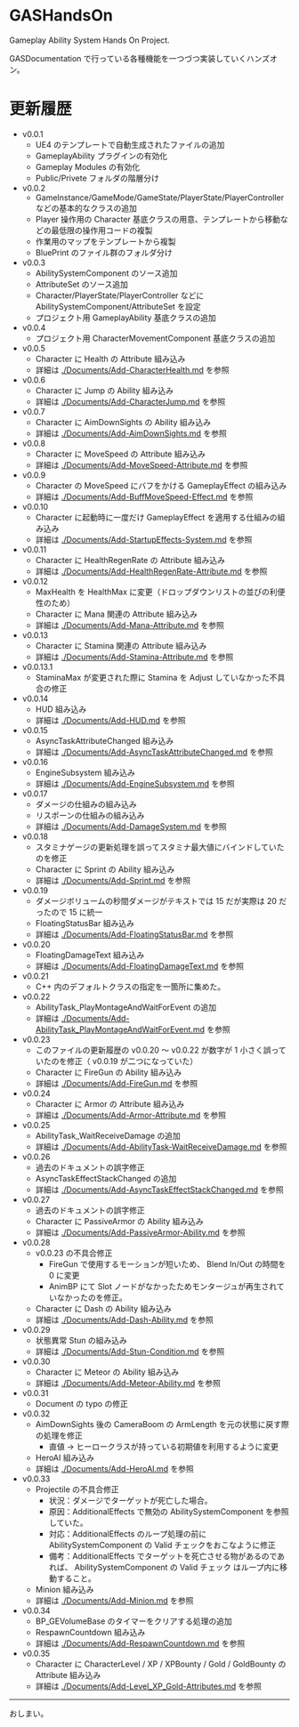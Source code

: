 # GASHandsOn
Gameplay Ability System Hands On Project.

GASDocumentation で行っている各種機能を一つづつ実装していくハンズオン。


# 更新履歴

* v0.0.1
	* UE4 のテンプレートで自動生成されたファイルの追加
	* GameplayAbility プラグインの有効化
	* Gameplay Modules の有効化
	* Public/Privete フォルダの階層分け
* v0.0.2
	* GameInstance/GameMode/GameState/PlayerState/PlayerController などの基本的なクラスの追加
	* Player 操作用の Character 基底クラスの用意、テンプレートから移動などの最低限の操作用コードの複製
	* 作業用のマップをテンプレートから複製
	* BluePrint のファイル群のフォルダ分け
* v0.0.3
	* AbilitySystemComponent のソース追加
	* AttributeSet のソース追加
	* Character/PlayerState/PlayerController などに AbilitySystemComponent/AttributeSet を設定
	* プロジェクト用 GameplayAbility 基底クラスの追加
* v0.0.4
	* プロジェクト用 CharacterMovementComponent 基底クラスの追加
* v0.0.5
	* Character に Health の Attribute 組み込み
	* 詳細は [./Documents/Add-CharacterHealth.md](./Documents/Add-CharacterHealth.md) を参照
* v0.0.6
	* Character に Jump の Ability 組み込み
	* 詳細は [./Documents/Add-CharacterJump.md](./Documents/Add-CharacterJump.md) を参照
* v0.0.7
	* Character に AimDownSights の Ability 組み込み
	* 詳細は [./Documents/Add-AimDownSights.md](./Documents/Add-AimDownSights.md) を参照
* v0.0.8
	* Character に MoveSpeed の Attribute 組み込み
	* 詳細は [./Documents/Add-MoveSpeed-Attribute.md](./Documents/Add-MoveSpeed-Attribute.md) を参照
* v0.0.9
	* Character の MoveSpeed にバフをかける GameplayEffect の組み込み
	* 詳細は [./Documents/Add-BuffMoveSpeed-Effect.md](./Documents/Add-BuffMoveSpeed-Effect.md) を参照
* v0.0.10
	* Character に起動時に一度だけ GameplayEffect を適用する仕組みの組み込み
	* 詳細は [./Documents/Add-StartupEffects-System.md](./Documents/Add-StartupEffects-System.md) を参照
* v0.0.11
	* Character に HealthRegenRate の Attribute 組み込み
	* 詳細は [./Documents/Add-HealthRegenRate-Attribute.md](./Documents/Add-HealthRegenRate-Attribute.md) を参照
* v0.0.12
	* MaxHealth を HealthMax に変更（ドロップダウンリストの並びの利便性のため）
	* Character に Mana 関連の Attribute 組み込み
	* 詳細は [./Documents/Add-Mana-Attribute.md](./Documents/Add-Mana-Attribute.md) を参照
* v0.0.13
	* Character に Stamina 関連の Attribute 組み込み
	* 詳細は [./Documents/Add-Stamina-Attribute.md](./Documents/Add-Stamina-Attribute.md) を参照
* v0.0.13.1
	* StaminaMax が変更された際に Stamina を Adjust していなかった不具合の修正
* v0.0.14
	* HUD 組み込み
	* 詳細は [./Documents/Add-HUD.md](./Documents/Add-HUD.md) を参照
* v0.0.15
	* AsyncTaskAttributeChanged 組み込み
	* 詳細は [./Documents/Add-AsyncTaskAttributeChanged.md](./Documents/Add-AsyncTaskAttributeChanged.md) を参照
* v0.0.16
	* EngineSubsystem 組み込み
	* 詳細は [./Documents/Add-EngineSubsystem.md](./Documents/Add-EngineSubsystem.md) を参照
* v0.0.17
	* ダメージの仕組みの組み込み
	* リスポーンの仕組みの組み込み
	* 詳細は [./Documents/Add-DamageSystem.md](./Documents/Add-DamageSystem.md) を参照
* v0.0.18
	* スタミナゲージの更新処理を誤ってスタミナ最大値にバインドしていたのを修正
	* Character に Sprint の Ability 組み込み
	* 詳細は [./Documents/Add-Sprint.md](./Documents/Add-Sprint.md) を参照
* v0.0.19
	* ダメージボリュームの秒間ダメージがテキストでは 15 だが実際は 20 だったので 15 に統一
	* FloatingStatusBar 組み込み
	* 詳細は [./Documents/Add-FloatingStatusBar.md](./Documents/Add-FloatingStatusBar.md) を参照
* v0.0.20
	* FloatingDamageText 組み込み
	* 詳細は [./Documents/Add-FloatingDamageText.md](./Documents/Add-FloatingDamageText.md) を参照
* v0.0.21
	* C++ 内のデフォルトクラスの指定を一箇所に集めた。
* v0.0.22
	* AbilityTask_PlayMontageAndWaitForEvent の追加
	* 詳細は [./Documents/Add-AbilityTask_PlayMontageAndWaitForEvent.md](./Documents/Add-AbilityTask_PlayMontageAndWaitForEvent.md) を参照
* v0.0.23
	* このファイルの更新履歴の v0.0.20 ～ v0.0.22 が数字が 1 小さく誤っていたのを修正（ v0.0.19 が二つになっていた）
	* Character に FireGun の Ability 組み込み
	* 詳細は [./Documents/Add-FireGun.md](./Documents/Add-FireGun.md) を参照
* v0.0.24
	* Character に Armor の Attribute 組み込み
	* 詳細は [./Documents/Add-Armor-Attribute.md](./Documents/Add-Armor-Attribute.md) を参照
* v0.0.25
	* AbilityTask_WaitReceiveDamage の追加
	* 詳細は [./Documents/Add-AbilityTask-WaitReceiveDamage.md](./Documents/Add-AbilityTask-WaitReceiveDamage.md) を参照
* v0.0.26
	* 過去のドキュメントの誤字修正
	* AsyncTaskEffectStackChanged の追加
	* 詳細は [./Documents/Add-AsyncTaskEffectStackChanged.md](./Documents/Add-AsyncTaskEffectStackChanged.md) を参照
* v0.0.27
	* 過去のドキュメントの誤字修正
	* Character に PassiveArmor の Ability 組み込み
	* 詳細は [./Documents/Add-PassiveArmor-Ability.md](./Documents/Add-PassiveArmor-Ability.md) を参照
* v0.0.28
	* v0.0.23 の不具合修正
		* FireGun で使用するモーションが短いため、 Blend In/Out の時間を 0 に変更
		* AnimBP にて Slot ノードがなかったためモンタージュが再生されていなかったのを修正。
	* Character に Dash の Ability 組み込み
	* 詳細は [./Documents/Add-Dash-Ability.md](./Documents/Add-Dash-Ability.md) を参照
* v0.0.29
	* 状態異常 Stun の組み込み
	* 詳細は [./Documents/Add-Stun-Condition.md](./Documents/Add-Stun-Condition.md) を参照
* v0.0.30
	* Character に Meteor の Ability 組み込み
	* 詳細は [./Documents/Add-Meteor-Ability.md](./Documents/Add-Meteor-Ability.md) を参照
* v0.0.31
	* Document の typo の修正
* v0.0.32
	* AimDownSights 後の CameraBoom の ArmLength を元の状態に戻す際の処理を修正
		* 直値 -> ヒーロークラスが持っている初期値を利用するように変更
	* HeroAI 組み込み
	* 詳細は [./Documents/Add-HeroAI.md](./Documents/Add-HeroAI.md) を参照
* v0.0.33
	* Projectile の不具合修正
		* 状況：ダメージでターゲットが死亡した場合。
		* 原因：AdditionalEffects で無効の AbilitySystemComponent を参照していた。
		* 対応：AdditionalEffects のループ処理の前に AbilitySystemComponent の Valid チェックをおこなように修正
		* 備考：AdditionalEffects でターゲットを死亡させる物があるのであれば、 AbilitySystemComponent の Valid チェック はループ内に移動すること。
	* Minion 組み込み
	* 詳細は [./Documents/Add-Minion.md](./Documents/Add-Minion.md) を参照
* v0.0.34
	* BP_GEVolumeBase のタイマーをクリアする処理の追加
	* RespawnCountdown 組み込み
	* 詳細は [./Documents/Add-RespawnCountdown.md](./Documents/Add-RespawnCountdown.md) を参照
* v0.0.35
	* Character に CharacterLevel / XP / XPBounty / Gold / GoldBounty の Attribute 組み込み
	* 詳細は [./Documents/Add-Level_XP_Gold-Attributes.md](./Documents/Add-Level_XP_Gold-Attributes.md) を参照

-----
おしまい。
